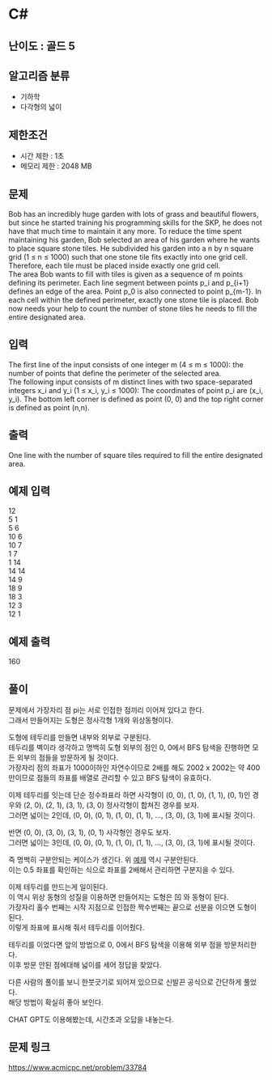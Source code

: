 # C#

## 난이도 : 골드 5

## 알고리즘 분류
  - 기하학
  - 다각형의 넓이

## 제한조건
  - 시간 제한 : 1초
  - 메모리 제한 : 2048 MB

## 문제
Bob has an incredibly huge garden with lots of grass and beautiful flowers, but since he started training his programming skills for the SKP, he does not have that much time to maintain it any more. To reduce the time spent maintaining his garden, Bob selected an area of his garden where he wants to place square stone tiles. He subdivided his garden into a n by n square grid (1 ≤ n ≤ 1000) such that one stone tile fits exactly into one grid cell. Therefore, each tile must be placed inside exactly one grid cell.<br/>
The area Bob wants to fill with tiles is given as a sequence of m points defining its perimeter. Each line segment between points p_i and p_{i+1} defines an edge of the area. Point p_0 is also connected to point p_{m-1}. In each cell within the defined perimeter, exactly one stone tile is placed. Bob now needs your help to count the number of stone tiles he needs to fill the entire designated area.<br/>


## 입력
The first line of the input consists of one integer m (4 ≤ m ≤ 1000): the number of points that define the perimeter of the selected area.<br/>
The following input consists of m distinct lines with two space-separated integers x_i and y_i (1 ≤ x_i, y_i ≤ 1000): The coordinates of point p_i are (x_i, y_i). The bottom left corner is defined as point (0, 0) and the top right corner is defined as point (n,n).<br/>


## 출력
One line with the number of square tiles required to fill the entire designated area.<br/>


## 예제 입력
12<br/>
5 1<br/>
5 6<br/>
10 6<br/>
10 7<br/>
1 7<br/>
1 14<br/>
14 14<br/>
14 9<br/>
18 9<br/>
18 3<br/>
12 3<br/>
12 1<br/>


## 예제 출력
160<br/>


## 풀이
문제에서 가장자리 점 pi는 서로 인접한 점끼리 이어져 있다고 한다.<br/>
그래서 만들어지는 도형은 정사각형 1개와 위상동형이다.<br/>


도형에 테두리를 만들면 내부와 외부로 구분된다.<br/>
테두리를 벽이라 생각하고 명백히 도형 외부의 점인 0, 0에서 BFS 탐색을 진행하면 모든 외부의 점들을 방문하게 될 것이다.<br/>
가장자리 점의 좌표가 1000이하인 자연수이므로 2배를 해도 2002 x 2002는 약 400만이므로 점들의 좌표를 배열로 관리할 수 있고 BFS 탐색이 유효하다.<br/>


이제 테두리를 잇는데 단순 정수좌표라 하면 사각형이 (0, 0), (1, 0), (1, 1), (0, 1)인 경우와 (2, 0), (2, 1), (3, 1), (3, 0) 정사각형이 합쳐진 경우를 보자.<br/>
그러면 넓이는 2인데, (0, 0), (0, 1), (1, 0), (1, 1), ..., (3, 0), (3, 1)에 표시될 것이다.<br/>


반면 (0, 0), (3, 0), (3, 1), (0, 1) 사각형인 경우도 보자.<br/>
그러면 넓이는 3인데, (0, 0), (0, 1), (1, 0), (1, 1), ..., (3, 0), (3, 1)에 표시될 것이다.<br/>


즉 명백히 구분안되는 케이스가 생긴다. 위 [예제](#예제-입력) 역시 구분안된다.<br/>
이는 0.5 좌표를 확인하는 식으로 좌표를 2배해서 관리하면 구분지을 수 있다.<br/>


이제 테두리를 만드는게 일이된다.<br/>
이 역시 위상 동형의 성질을 이용하면 만들어지는 도형은 凹 와 동형이 된다.<br/>
가장자리 홀수 번째는 시작 지점으로 인접한 짝수번째는 끝으로 선분을 이으면 도형이 된다.<br/>
이렇게 좌표에 표시해 줘서 테두리를 이어줬다.<br/>


테두리를 이었다면 앞의 방법으로 0, 0에서 BFS 탐색을 이용해 외부 점을 방문처리한다.<br/>
이후 방문 안된 점에대해 넓이를 세어 정답을 찾았다.<br/>


다른 사람의 풀이를 보니 한붓긋기로 되어져 있으므로 신발끈 공식으로 간단하게 풀었다.<br/>
해당 방법이 확실히 좋아 보인다.<br/>


CHAT GPT도 이용해봤는데, 시간초과 오답을 내놓는다.<br/>


## 문제 링크
https://www.acmicpc.net/problem/33784